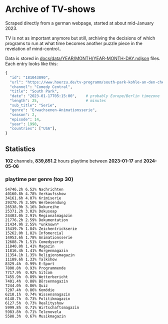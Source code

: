 # Archive of TV-shows

Scraped directly from a german webpage, started at about mid-January 2023.

TV is not as important anymore but still, archiving the decisions of which programs to run at what time
becomes another puzzle piece in the revelation of mind-control.. 

Data is stored in [docs/data/YEAR/MONTH/YEAR-MONTH-DAY.ndjson](docs/data/) files. 
Each entry looks like this:

```python
{
  "id": "181043890", 
  "url": "https://www.hoerzu.de/tv-programm/south-park-kohle-an-den-chefkoch/bid_181043890/", 
  "channel": "Comedy Central", 
  "title": "South Park", 
  "date": "2023-01-17T05:15:00",    # probably Europe/Berlin timezone 
  "length": 25,                     # minutes 
  "sub_title": "Serie", 
  "genre": "Erwachsenen-Animationsserie", 
  "season": 2, 
  "episode": 14, 
  "year": 1998, 
  "countries": ["USA"],
}
```

## Statistics

**102** channels, **839,851.2** hours playtime between **2023-01-17** and **2024-05-06**


### playtime per genre (top 30)

    54746.2h 6.52% Nachrichten
    40160.8h 4.78% Verkaufsshow
    34161.6h 4.07% Krimiserie
    29370.7h 3.50% Werbesendung
    26538.9h 3.16% Dokureihe
    25371.2h 3.02% Dokusoap
    24403.0h 2.91% Regionalmagazin
    21776.2h 2.59% Dokumentation
    21434.9h 2.55% *unknown*
    15439.7h 1.84% Zeichentrickserie
    15262.0h 1.82% Infomercial
    14953.6h 1.78% Animationsserie
    12688.7h 1.51% Comedyserie
    11840.0h 1.41% Magazin
    11816.4h 1.41% Morgenmagazin
    11354.1h 1.35% Religionsmagazin
    11189.6h 1.33% Talkshow
    8329.4h  0.99% E-Sport
    7800.8h  0.93% Programmende
    7717.9h  0.92% Sitcom
    7455.9h  0.89% Wetterbericht
    7401.4h  0.88% Börsenmagazin
    7244.0h  0.86% Quiz
    7207.4h  0.86% Komödie
    6210.1h  0.74% Wissensmagazin
    6148.7h  0.73% Politikmagazin
    6127.5h  0.73% Realityshow
    5999.8h  0.71% Wirtschaftsmagazin
    5983.8h  0.71% Telenovela
    5588.3h  0.67% Musikmagazin
